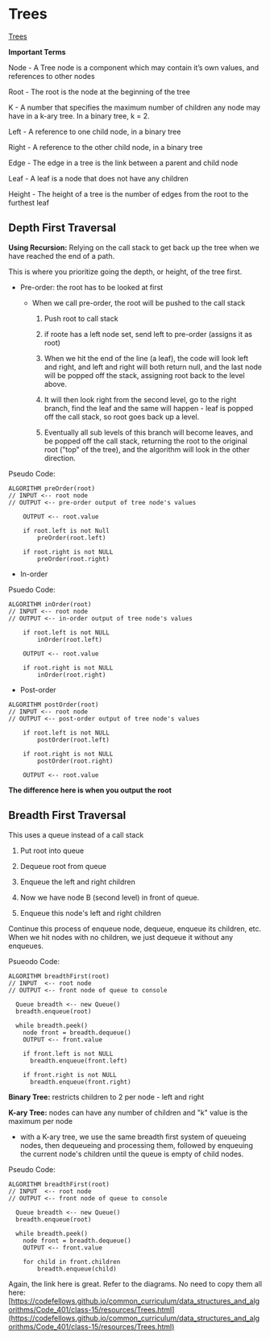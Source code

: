 # Trees

[Trees](https://codefellows.github.io/common_curriculum/data_structures_and_algorithms/Code_401/class-15/resources/Trees.html)

**Important Terms**

Node - A Tree node is a component which may contain it’s own values, and references to other nodes

Root - The root is the node at the beginning of the tree

K - A number that specifies the maximum number of children any node may have in a k-ary tree. In a binary tree, k = 2.

Left - A reference to one child node, in a binary tree

Right - A reference to the other child node, in a binary tree

Edge - The edge in a tree is the link between a parent and child node

Leaf - A leaf is a node that does not have any children

Height - The height of a tree is the number of edges from the root to the furthest leaf

## **Depth First Traversal**

**Using Recursion:** Relying on the call stack to get back up the tree when we have reached the end of a path.

This is where you prioritize going the depth, or height, of the tree first.

  - Pre-order: the root has to be looked at first

    - When we call pre-order, the root will be pushed to the call stack

      1. Push root to call stack

      2. if roote has a left node set, send left to pre-order (assigns it as root)

      3. When we hit the end of the line (a leaf), the code will look left and right, and left and right will both return null, and the last node will be popped off the stack, assigning root back to the level above.

      4. It will then look right from the second level, go to the right branch, find the leaf and the same will happen - leaf is popped off the call stack, so root goes back up a level.

      5. Eventually all sub levels of this branch will become leaves, and be popped off the call stack, returning the root to the original root ("top" of the tree), and the algorithm will look in the other direction.

Pseudo Code:

```
ALGORITHM preOrder(root)
// INPUT <-- root node
// OUTPUT <-- pre-order output of tree node's values

    OUTPUT <-- root.value

    if root.left is not Null
        preOrder(root.left)

    if root.right is not NULL
        preOrder(root.right)
```

  - In-order

Psuedo Code:

```
ALGORITHM inOrder(root)
// INPUT <-- root node
// OUTPUT <-- in-order output of tree node's values

    if root.left is not NULL
        inOrder(root.left)

    OUTPUT <-- root.value

    if root.right is not NULL
        inOrder(root.right)
```

  - Post-order

```
ALGORITHM postOrder(root)
// INPUT <-- root node
// OUTPUT <-- post-order output of tree node's values

    if root.left is not NULL
        postOrder(root.left)

    if root.right is not NULL
        postOrder(root.right)

    OUTPUT <-- root.value
```

**The difference here is when you output the root**

## **Breadth First Traversal**

This uses a queue instead of a call stack

1. Put root into queue

2. Dequeue root from queue

3. Enqueue the left and right children

4. Now we have node B (second level) in front of queue.

5. Enqueue this node's left and right children

Continue this process of enqueue node, dequeue, enqueue its children, etc. When we hit nodes with no children, we just dequeue it without any enqueues. 

Psueodo Code:

```
ALGORITHM breadthFirst(root)
// INPUT  <-- root node
// OUTPUT <-- front node of queue to console

  Queue breadth <-- new Queue()
  breadth.enqueue(root)

  while breadth.peek()
    node front = breadth.dequeue()
    OUTPUT <-- front.value

    if front.left is not NULL
      breadth.enqueue(front.left)

    if front.right is not NULL
      breadth.enqueue(front.right)
```

**Binary Tree:** restricts children to 2 per node - left and right

**K-ary Tree:** nodes can have any number of children and "k" value is the maximum per node

  - with a K-ary tree, we use the same breadth first system of queueing nodes, then dequeueing and processing them, followed by enqueuing the current node's children until the queue is empty of child nodes.

Pseudo Code:

```
ALGORITHM breadthFirst(root)
// INPUT  <-- root node
// OUTPUT <-- front node of queue to console

  Queue breadth <-- new Queue()
  breadth.enqueue(root)

  while breadth.peek()
    node front = breadth.dequeue()
    OUTPUT <-- front.value

    for child in front.children
        breadth.enqueue(child)
```

Again, the link here is great. Refer to the diagrams. No need to copy them all here: [https://codefellows.github.io/common_curriculum/data_structures_and_algorithms/Code_401/class-15/resources/Trees.html](https://codefellows.github.io/common_curriculum/data_structures_and_algorithms/Code_401/class-15/resources/Trees.html)